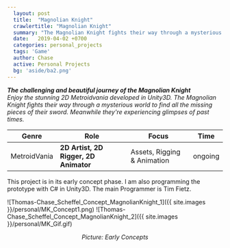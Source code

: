 ```yaml
---
  layout: post
  title:  "Magnolian Knight"
  crawlertitle: "Magnolian Knight"
  summary: "The Magnolian Knight fights their way through a mysterious world to find all the missing pieces of their sword. Meanwhile they're experiencing glimpses of past times."
  date:   2019-04-02 +0700
  categories: personal_projects
  tags: 'Game'
  author: Chase
  active: Personal Projects
  bg: 'aside/ba2.png'
---
```


*__The challenging and beautiful journey of the Magnolian Knight__ <br>
Enjoy the stunning 2D Metroidvania developed in Unity3D. The Magnolian Knight fights their way through a mysterious world to find all the missing pieces of their sword. Meanwhile they're experiencing glimpses of past times.*

Genre | Role | Focus | Time |
------------ | -------------| -------- |----|
MetroidVania | **2D Artist, 2D Rigger, 2D Animator** | Assets, Rigging & Animation | ongoing |

This project is in its early concept phase. I am also programming the prototype with C# in Unity3D.
The main Programmer is Tim Fietz.

![Thomas-Chase_Scheffel_Concept_MagnolianKnight_1]({{ site.images }}/personal/MK_Concept1.png)
![Thomas-Chase_Scheffel_Concept_MagnolianKnight_2]({{ site.images }}/personal/MK_Gif.gif)
<p align="center"><i>Picture: Early Concepts </i></p>








